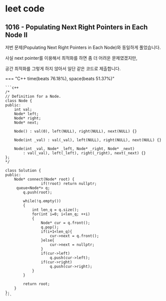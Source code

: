 # leet code



## 1016 - Populating Next Right Pointers in Each Node II

저번 문제(Populating Next Right Pointers in Each Node)와 동일하게 풀었습니다.

사실 next pointer를 이용해서 최적화를 하면 좀 더 어려운 문제였겠지만,

공간 최적화를 그렇게 하지 않아서 일단 같은 코드로 제출합니다.



=== "C++ time(beats 76.18%), space(beats 51.37%)"

    ```c++
    /*
    // Definition for a Node.
    class Node {
    public:
        int val;
        Node* left;
        Node* right;
        Node* next;
    
        Node() : val(0), left(NULL), right(NULL), next(NULL) {}
    
        Node(int _val) : val(_val), left(NULL), right(NULL), next(NULL) {}
    
        Node(int _val, Node* _left, Node* _right, Node* _next)
            : val(_val), left(_left), right(_right), next(_next) {}
    };
    */
    
    class Solution {
    public:
        Node* connect(Node* root) {
                    if(!root) return nullptr;
         queue<Node*> q;
            q.push(root);
    
            while(!q.empty())
            {
                int len_q = q.size();
                for(int i=0; i<len_q; ++i)
                {
                    Node* cur = q.front();
                    q.pop();
                    if(i+1<len_q){
                        cur->next = q.front();
                    }else{
                        cur->next = nullptr;
                    }
                    if(cur->left)
                        q.push(cur->left);
                    if(cur->right)
                        q.push(cur->right);
                }
            }
    
            return root;
        }
    };
    ```

